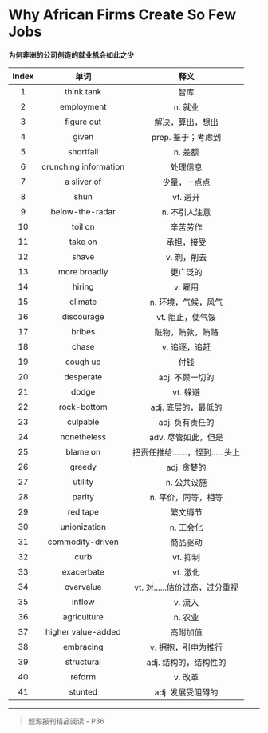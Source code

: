# Why African Firms Create So Few Jobs

**为何非洲的公司创造的就业机会如此之少**

| Index |         单词          |               释义                |
| :---: | :-------------------: | :-------------------------------: |
|   1   |      think tank       |               智库                |
|   2   |      employment       |              n. 就业              |
|   3   |      figure out       |         解决，算出，想出          |
|   4   |         given         |        prep. 鉴于；考虑到         |
|   5   |       shortfall       |              n. 差额              |
|   6   | crunching information |             处理信息              |
|   7   |      a sliver of      |           少量，一点点            |
|   8   |         shun          |             vt. 避开              |
|   9   |    below-the-radar    |           n. 不引人注意           |
|  10   |        toil on        |             辛苦劳作              |
|  11   |        take on        |            承担，接受             |
|  12   |         shave         |            v. 剃，削去            |
|  13   |     more broadly      |             更广泛的              |
|  14   |        hiring         |              v. 雇用              |
|  15   |        climate        |        n. 环境，气候，风气        |
|  16   |      discourage       |         vt. 阻止，使气馁          |
|  17   |        bribes         |         赃物，贿款，贿赂          |
|  18   |         chase         |           v. 追逐，追赶           |
|  19   |       cough up        |               付钱                |
|  20   |       desperate       |          adj. 不顾一切的          |
|  21   |         dodge         |             vt. 躲避              |
|  22   |      rock-bottom      |        adj. 底层的，最低的        |
|  23   |       culpable        |          adj. 负有责任的          |
|  24   |      nonetheless      |        adv. 尽管如此，但是        |
|  25   |       blame on        | 把责任推给.......，怪到......头上 |
|  26   |        greedy         |            adj. 贪婪的            |
|  27   |        utility        |            n. 公共设施            |
|  28   |        parity         |        n. 平价，同等，相等        |
|  29   |       red tape        |             繁文缛节              |
|  30   |     unionization      |             n. 工会化             |
|  31   |   commodity-driven    |             商品驱动              |
|  32   |         curb          |             vt. 抑制              |
|  33   |      exacerbate       |             vt. 激化              |
|  34   |       overvalue       |  vt. 对......估价过高，过分重视   |
|  35   |        inflow         |              v. 流入              |
|  36   |      agriculture      |              n. 农业              |
|  37   |  higher value-added   |             高附加值              |
|  38   |       embracing       |        v. 拥抱，引申为推行        |
|  39   |      structural       |       adj. 结构的，结构性的       |
|  40   |        reform         |              v. 改革              |
|  41   |        stunted        |         adj. 发展受阻碍的         |

------

> 题源报刊精品阅读 - P36
